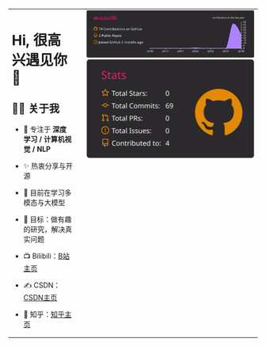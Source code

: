 <!-- 左右 50% 布局：左边文字，右边两张卡片上下对齐 -->
<table>
  <tr>
    <!-- 左侧：文字部分，占 50% -->
    <td style="vertical-align: top; width: 30%; padding-right: 20px;">
      
# Hi, 很高兴遇见你 👋
 
## 🙋‍♂️ 关于我 
- 🔭 专注于 **深度学习 / 计算机视觉 / NLP** 
- ✨ 热衷分享与开源 
- 🌱 目前在学习多模态与大模型 
- 🎯 目标：做有趣的研究，解决真实问题
- 📺 Bilibili：[B站主页](https://space.bilibili.com/357936991?spm_id_from=333.1007.0.0) 
- ✍️ CSDN：[CSDN主页](https://blog.csdn.net/2401_87137707?spm=1000.2115.3001.5343)
- 🤝 知乎：[知乎主页](https://www.zhihu.com/people/33-10-70-62-64) 

    </td>

    <!-- 右侧：卡片部分，占 50%，上下对齐 -->
    <td style="vertical-align: top; width: 70%;">
      <img width="420" src="https://raw.githubusercontent.com/wuuuu96/wuuuu96/main/profile-summary-card-output/monokai/0-profile-details.svg" />
      <img width="420" src="https://raw.githubusercontent.com/wuuuu96/wuuuu96/main/profile-summary-card-output/monokai/3-stats.svg" /><br/>
    </td>
  </tr>
</table>
